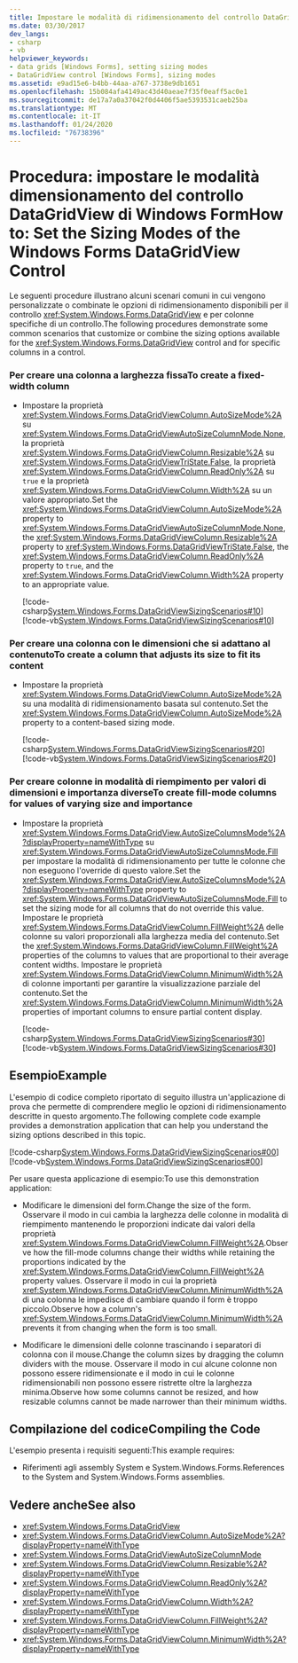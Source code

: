 ```yaml
---
title: Impostare le modalità di ridimensionamento del controllo DataGridView
ms.date: 03/30/2017
dev_langs:
- csharp
- vb
helpviewer_keywords:
- data grids [Windows Forms], setting sizing modes
- DataGridView control [Windows Forms], sizing modes
ms.assetid: e9ad15e6-b4bb-44aa-a767-3738e9db1651
ms.openlocfilehash: 15b084afa4149ac43d40aeae7f35f0eaff5ac0e1
ms.sourcegitcommit: de17a7a0a37042f0d4406f5ae5393531caeb25ba
ms.translationtype: MT
ms.contentlocale: it-IT
ms.lasthandoff: 01/24/2020
ms.locfileid: "76738396"
---
```

# <a name="how-to-set-the-sizing-modes-of-the-windows-forms-datagridview-control"></a><span data-ttu-id="9acb3-102">Procedura: impostare le modalità dimensionamento del controllo DataGridView di Windows Form</span><span class="sxs-lookup"><span data-stu-id="9acb3-102">How to: Set the Sizing Modes of the Windows Forms DataGridView Control</span></span>
<span data-ttu-id="9acb3-103">Le seguenti procedure illustrano alcuni scenari comuni in cui vengono personalizzate o combinate le opzioni di ridimensionamento disponibili per il controllo <xref:System.Windows.Forms.DataGridView> e per colonne specifiche di un controllo.</span><span class="sxs-lookup"><span data-stu-id="9acb3-103">The following procedures demonstrate some common scenarios that customize or combine the sizing options available for the <xref:System.Windows.Forms.DataGridView> control and for specific columns in a control.</span></span>  
  
### <a name="to-create-a-fixed-width-column"></a><span data-ttu-id="9acb3-104">Per creare una colonna a larghezza fissa</span><span class="sxs-lookup"><span data-stu-id="9acb3-104">To create a fixed-width column</span></span>  
  
- <span data-ttu-id="9acb3-105">Impostare la proprietà <xref:System.Windows.Forms.DataGridViewColumn.AutoSizeMode%2A> su <xref:System.Windows.Forms.DataGridViewAutoSizeColumnMode.None>, la proprietà <xref:System.Windows.Forms.DataGridViewColumn.Resizable%2A> su <xref:System.Windows.Forms.DataGridViewTriState.False>, la proprietà <xref:System.Windows.Forms.DataGridViewColumn.ReadOnly%2A> su `true` e la proprietà <xref:System.Windows.Forms.DataGridViewColumn.Width%2A> su un valore appropriato.</span><span class="sxs-lookup"><span data-stu-id="9acb3-105">Set the <xref:System.Windows.Forms.DataGridViewColumn.AutoSizeMode%2A> property to <xref:System.Windows.Forms.DataGridViewAutoSizeColumnMode.None>, the <xref:System.Windows.Forms.DataGridViewColumn.Resizable%2A> property to <xref:System.Windows.Forms.DataGridViewTriState.False>, the <xref:System.Windows.Forms.DataGridViewColumn.ReadOnly%2A> property to `true`, and the <xref:System.Windows.Forms.DataGridViewColumn.Width%2A> property to an appropriate value.</span></span>  
  
     [!code-csharp[System.Windows.Forms.DataGridViewSizingScenarios#10](~/samples/snippets/csharp/VS_Snippets_Winforms/System.Windows.Forms.DataGridViewSizingScenarios/CS/sizingscenarios.cs#10)]
     [!code-vb[System.Windows.Forms.DataGridViewSizingScenarios#10](~/samples/snippets/visualbasic/VS_Snippets_Winforms/System.Windows.Forms.DataGridViewSizingScenarios/vb/sizingscenarios.vb#10)]  
  
### <a name="to-create-a-column-that-adjusts-its-size-to-fit-its-content"></a><span data-ttu-id="9acb3-106">Per creare una colonna con le dimensioni che si adattano al contenuto</span><span class="sxs-lookup"><span data-stu-id="9acb3-106">To create a column that adjusts its size to fit its content</span></span>  
  
- <span data-ttu-id="9acb3-107">Impostare la proprietà <xref:System.Windows.Forms.DataGridViewColumn.AutoSizeMode%2A> su una modalità di ridimensionamento basata sul contenuto.</span><span class="sxs-lookup"><span data-stu-id="9acb3-107">Set the <xref:System.Windows.Forms.DataGridViewColumn.AutoSizeMode%2A> property to a content-based sizing mode.</span></span>  
  
     [!code-csharp[System.Windows.Forms.DataGridViewSizingScenarios#20](~/samples/snippets/csharp/VS_Snippets_Winforms/System.Windows.Forms.DataGridViewSizingScenarios/CS/sizingscenarios.cs#20)]
     [!code-vb[System.Windows.Forms.DataGridViewSizingScenarios#20](~/samples/snippets/visualbasic/VS_Snippets_Winforms/System.Windows.Forms.DataGridViewSizingScenarios/vb/sizingscenarios.vb#20)]  
  
### <a name="to-create-fill-mode-columns-for-values-of-varying-size-and-importance"></a><span data-ttu-id="9acb3-108">Per creare colonne in modalità di riempimento per valori di dimensioni e importanza diverse</span><span class="sxs-lookup"><span data-stu-id="9acb3-108">To create fill-mode columns for values of varying size and importance</span></span>  
  
- <span data-ttu-id="9acb3-109">Impostare la proprietà <xref:System.Windows.Forms.DataGridView.AutoSizeColumnsMode%2A?displayProperty=nameWithType> su <xref:System.Windows.Forms.DataGridViewAutoSizeColumnsMode.Fill> per impostare la modalità di ridimensionamento per tutte le colonne che non eseguono l'override di questo valore.</span><span class="sxs-lookup"><span data-stu-id="9acb3-109">Set the <xref:System.Windows.Forms.DataGridView.AutoSizeColumnsMode%2A?displayProperty=nameWithType> property to <xref:System.Windows.Forms.DataGridViewAutoSizeColumnsMode.Fill> to set the sizing mode for all columns that do not override this value.</span></span> <span data-ttu-id="9acb3-110">Impostare le proprietà <xref:System.Windows.Forms.DataGridViewColumn.FillWeight%2A> delle colonne su valori proporzionali alla larghezza media del contenuto.</span><span class="sxs-lookup"><span data-stu-id="9acb3-110">Set the <xref:System.Windows.Forms.DataGridViewColumn.FillWeight%2A> properties of the columns to values that are proportional to their average content widths.</span></span> <span data-ttu-id="9acb3-111">Impostare le proprietà <xref:System.Windows.Forms.DataGridViewColumn.MinimumWidth%2A> di colonne importanti per garantire la visualizzazione parziale del contenuto.</span><span class="sxs-lookup"><span data-stu-id="9acb3-111">Set the <xref:System.Windows.Forms.DataGridViewColumn.MinimumWidth%2A> properties of important columns to ensure partial content display.</span></span>  
  
     [!code-csharp[System.Windows.Forms.DataGridViewSizingScenarios#30](~/samples/snippets/csharp/VS_Snippets_Winforms/System.Windows.Forms.DataGridViewSizingScenarios/CS/sizingscenarios.cs#30)]
     [!code-vb[System.Windows.Forms.DataGridViewSizingScenarios#30](~/samples/snippets/visualbasic/VS_Snippets_Winforms/System.Windows.Forms.DataGridViewSizingScenarios/vb/sizingscenarios.vb#30)]  
  
## <a name="example"></a><span data-ttu-id="9acb3-112">Esempio</span><span class="sxs-lookup"><span data-stu-id="9acb3-112">Example</span></span>  
 <span data-ttu-id="9acb3-113">L'esempio di codice completo riportato di seguito illustra un'applicazione di prova che permette di comprendere meglio le opzioni di ridimensionamento descritte in questo argomento.</span><span class="sxs-lookup"><span data-stu-id="9acb3-113">The following complete code example provides a demonstration application that can help you understand the sizing options described in this topic.</span></span>  
  
 [!code-csharp[System.Windows.Forms.DataGridViewSizingScenarios#00](~/samples/snippets/csharp/VS_Snippets_Winforms/System.Windows.Forms.DataGridViewSizingScenarios/CS/sizingscenarios.cs#00)]
 [!code-vb[System.Windows.Forms.DataGridViewSizingScenarios#00](~/samples/snippets/visualbasic/VS_Snippets_Winforms/System.Windows.Forms.DataGridViewSizingScenarios/vb/sizingscenarios.vb#00)]  
  
 <span data-ttu-id="9acb3-114">Per usare questa applicazione di esempio:</span><span class="sxs-lookup"><span data-stu-id="9acb3-114">To use this demonstration application:</span></span>  
  
- <span data-ttu-id="9acb3-115">Modificare le dimensioni del form.</span><span class="sxs-lookup"><span data-stu-id="9acb3-115">Change the size of the form.</span></span> <span data-ttu-id="9acb3-116">Osservare il modo in cui cambia la larghezza delle colonne in modalità di riempimento mantenendo le proporzioni indicate dai valori della proprietà <xref:System.Windows.Forms.DataGridViewColumn.FillWeight%2A>.</span><span class="sxs-lookup"><span data-stu-id="9acb3-116">Observe how the fill-mode columns change their widths while retaining the proportions indicated by the <xref:System.Windows.Forms.DataGridViewColumn.FillWeight%2A> property values.</span></span> <span data-ttu-id="9acb3-117">Osservare il modo in cui la proprietà <xref:System.Windows.Forms.DataGridViewColumn.MinimumWidth%2A> di una colonna le impedisce di cambiare quando il form è troppo piccolo.</span><span class="sxs-lookup"><span data-stu-id="9acb3-117">Observe how a column's <xref:System.Windows.Forms.DataGridViewColumn.MinimumWidth%2A> prevents it from changing when the form is too small.</span></span>  
  
- <span data-ttu-id="9acb3-118">Modificare le dimensioni delle colonne trascinando i separatori di colonna con il mouse.</span><span class="sxs-lookup"><span data-stu-id="9acb3-118">Change the column sizes by dragging the column dividers with the mouse.</span></span> <span data-ttu-id="9acb3-119">Osservare il modo in cui alcune colonne non possono essere ridimensionate e il modo in cui le colonne ridimensionabili non possono essere ristrette oltre la larghezza minima.</span><span class="sxs-lookup"><span data-stu-id="9acb3-119">Observe how some columns cannot be resized, and how resizable columns cannot be made narrower than their minimum widths.</span></span>  
  
## <a name="compiling-the-code"></a><span data-ttu-id="9acb3-120">Compilazione del codice</span><span class="sxs-lookup"><span data-stu-id="9acb3-120">Compiling the Code</span></span>  
 <span data-ttu-id="9acb3-121">L'esempio presenta i requisiti seguenti:</span><span class="sxs-lookup"><span data-stu-id="9acb3-121">This example requires:</span></span>  
  
- <span data-ttu-id="9acb3-122">Riferimenti agli assembly System e System.Windows.Forms.</span><span class="sxs-lookup"><span data-stu-id="9acb3-122">References to the System and System.Windows.Forms assemblies.</span></span>  
  
## <a name="see-also"></a><span data-ttu-id="9acb3-123">Vedere anche</span><span class="sxs-lookup"><span data-stu-id="9acb3-123">See also</span></span>

- <xref:System.Windows.Forms.DataGridView>
- <xref:System.Windows.Forms.DataGridViewColumn.AutoSizeMode%2A?displayProperty=nameWithType>
- <xref:System.Windows.Forms.DataGridViewAutoSizeColumnMode>
- <xref:System.Windows.Forms.DataGridViewColumn.Resizable%2A?displayProperty=nameWithType>
- <xref:System.Windows.Forms.DataGridViewColumn.ReadOnly%2A?displayProperty=nameWithType>
- <xref:System.Windows.Forms.DataGridViewColumn.Width%2A?displayProperty=nameWithType>
- <xref:System.Windows.Forms.DataGridViewColumn.FillWeight%2A?displayProperty=nameWithType>
- <xref:System.Windows.Forms.DataGridViewColumn.MinimumWidth%2A?displayProperty=nameWithType>
